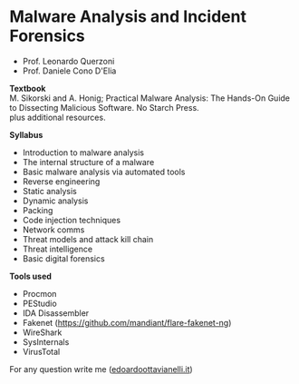 # Malware Analysis and Incident Forensics

- Prof. Leonardo Querzoni
- Prof. Daniele Cono D'Elia

**Textbook**  
M. Sikorski and A. Honig; Practical Malware Analysis: The Hands-On Guide to Dissecting Malicious Software. No Starch Press.  
plus additional resources.

**Syllabus**  

- Introduction to malware analysis
- The internal structure of a malware
- Basic malware analysis via automated tools
- Reverse engineering
- Static analysis
- Dynamic analysis
- Packing 
- Code injection techniques
- Network comms
- Threat models and attack kill chain
- Threat intelligence
- Basic digital forensics

**Tools used**

- Procmon
- PEStudio
- IDA Disassembler
- Fakenet (https://github.com/mandiant/flare-fakenet-ng)
- WireShark
- SysInternals
- VirusTotal

For any question write me ([edoardoottavianelli.it](https://www.edoardoottavianelli.it/))
